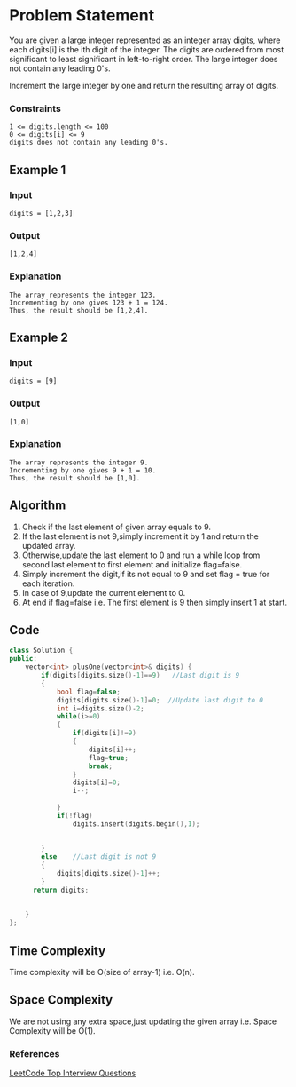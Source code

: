 # Problem Statement

You are given a large integer represented as an integer array digits, where each digits[i] is the ith digit of the integer. The digits are ordered from most significant to least significant in left-to-right order. The large integer does not contain any leading 0's.

Increment the large integer by one and return the resulting array of digits.

### Constraints
```
1 <= digits.length <= 100
0 <= digits[i] <= 9
digits does not contain any leading 0's.
```

## Example 1
### Input
```
digits = [1,2,3]
```
### Output
```
[1,2,4]
```
### Explanation
```
The array represents the integer 123.
Incrementing by one gives 123 + 1 = 124.
Thus, the result should be [1,2,4].
```
## Example 2
### Input
```
digits = [9]
```
### Output
```
[1,0]
```
### Explanation
```
The array represents the integer 9.
Incrementing by one gives 9 + 1 = 10.
Thus, the result should be [1,0].
```

## Algorithm
1. Check if the last element of given array equals to 9.
2. If the last element is not 9,simply increment it by 1 and return the updated array.
3. Otherwise,update the last element to 0 and run a while loop from second last element to first element and initialize flag=false.
4. Simply increment the digit,if its not equal to 9 and set flag = true for each iteration.
5. In case of 9,update the current element to 0.
6. At end if flag=false i.e. The first element is 9 then simply insert 1 at start.


## Code

```C++
class Solution {
public:
    vector<int> plusOne(vector<int>& digits) {
        if(digits[digits.size()-1]==9)   //Last digit is 9
        {
            bool flag=false;
            digits[digits.size()-1]=0;  //Update last digit to 0
            int i=digits.size()-2;
            while(i>=0)
            {
                if(digits[i]!=9)
                {
                    digits[i]++;
                    flag=true;
                    break;
                }
                digits[i]=0;
                i--;
                
            }
            if(!flag)
                digits.insert(digits.begin(),1);
                
            
        }
        else    //Last digit is not 9
        {
            digits[digits.size()-1]++;
        }
      return digits;
       
        
    }
};
```
## Time Complexity
Time complexity will be O(size of array-1) i.e. O(n).

## Space Complexity
We are not using any extra space,just updating the given array i.e. Space Complexity will be O(1).

### References
[LeetCode Top Interview Questions](https://leetcode.com/explore/featured/card/top-interview-questions-easy/92/array/559/)
